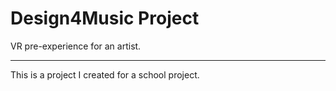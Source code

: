 # Design4Music Project

VR pre-experience for an artist.

***

This is a project I created for a school project.